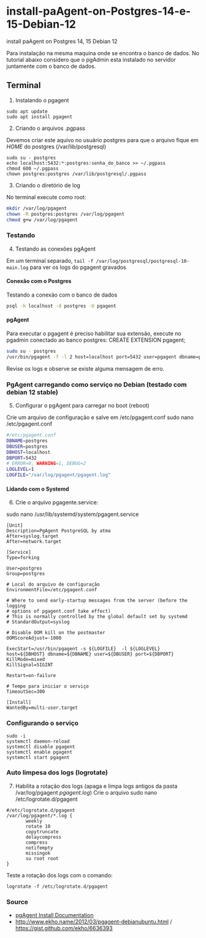 # install-paAgent-on-Postgres-14-e-15-Debian-12
install paAgent on Postgres 14, 15 Debian 12

Para instalação na mesma maquina onde se encontra o banco de dados.
No tutorial abaixo considero que o pgAdmin esta instalado no servidor juntamente com o banco de dados.


## Terminal
1. Instalando o pgagent

```
sudo apt update
sudo apt install pgagent
```


2. Criando o arquivos .pgpass

Devemos criar este aquivo no usuário postgres para que o arquivo fique em $HOME$ do postgres (/var/lib/postgresql)

```
sudo su - postgres
echo localhost:5432:*:postgres:senha_do_banco >> ~/.pgpass
chmod 600 ~/.pgpass
chown postgres:postgres /var/lib/postgresql/.pgpass
```

3. Criando o diretório de log

No terminal execute como root:
```bash
mkdir /var/log/pgagent
chown -R postgres:postgres /var/log/pgagent
chmod g+w /var/log/pgagent
```


### Testando
4. Testando as conexões pgAgent

Em um terminal separado, `tail -f /var/log/postgresql/postgresql-10-main.log` para ver os logs do pgagent gravados

#### Conexão com o Postgres
Testando a conexão com o banco de dados
```bash
psql -h localhost -d postgres -U pgagent
```

#### pgAgent
Para executar o pgagent é preciso habilitar sua extensão, execute no pgadmin conectado ao banco postgres:
CREATE EXTENSION pgagent;

```bash
sudo su - postgres
/usr/bin/pgagent -f -l 2 host=localhost port=5432 user=pgagent dbname=postgres
```
Revise os logs e observe se existe alguma mensagem de erro.


### PgAgent carregando como serviço no Debian (testado com debian 12 stable)
5. Configurar o pgAgent para carregar no boot (reboot)

Crie um arquivo de configuração e salve em /etc/pgagent.conf
sudo nano /etc/pgagent.conf
```bash
#/etc/pgagent.conf
DBNAME=postgres
DBUSER=postgres
DBHOST=localhost
DBPORT=5432
# ERROR=0, WARNING=1, DEBUG=2
LOGLEVEL=1
LOGFILE="/var/log/pgagent/pgagent.log"
```

#### Lidando com o Systemd
6. Crie o arquivo pgagente.service:

sudo nano /usr/lib/systemd/system/pgagent.service
```
[Unit]
Description=PgAgent PostgreSQL by atma
After=syslog.target
After=network.target

[Service]
Type=forking

User=postgres
Group=postgres

# Local do arquivo de configuração
EnvironmentFile=/etc/pgagent.conf

# Where to send early-startup messages from the server (before the logging
# options of pgagent.conf take effect)
# This is normally controlled by the global default set by systemd
# StandardOutput=syslog

# Disable OOM kill on the postmaster
OOMScoreAdjust=-1000

ExecStart=/usr/bin/pgagent -s ${LOGFILE}  -l ${LOGLEVEL} host=${DBHOST} dbname=${DBNAME} user=${DBUSER} port=${DBPORT}
KillMode=mixed
KillSignal=SIGINT

Restart=on-failure

# Tempo para iniciar o serviço
TimeoutSec=300

[Install]
WantedBy=multi-user.target
```

### Configurando o serviço 

```
sudo -i
systemctl daemon-reload
systemctl disable pgagent
systemctl enable pgagent
systemctl start pgagent
```

### Auto limpesa dos logs (logrotate)
7. Habilita a rotação dos logs (apaga e limpa logs antigos da pasta /var/log/pgagent *pgagent.log*)
Crie o arquivo
sudo nano /etc/logrotate.d/pgagent
 
```
#/etc/logrotate.d/pgagent
/var/log/pgagent/*.log {
       weekly
       rotate 10
       copytruncate
       delaycompress
       compress
       notifempty
       missingok
       su root root
}
```

Teste a rotação dos logs com o comando:
```
logrotate -f /etc/logrotate.d/pgagent
````

### Source ###
- [pgAgent Install Documentation](https://www.pgadmin.org/docs/pgadmin4/dev/pgagent_install.html)
- http://www.ekho.name/2012/03/pgagent-debianubuntu.html / https://gist.github.com/ekho/6636393
